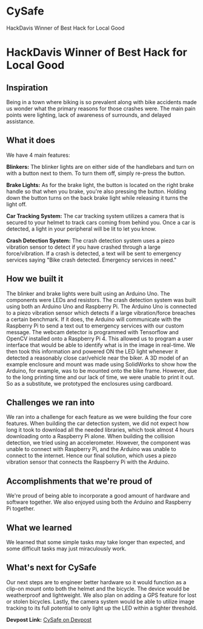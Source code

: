 # CySafe
HackDavis Winner of Best Hack for Local Good

# **HackDavis Winner of Best Hack for Local Good**

## **Inspiration**

Being in a town where biking is so prevalent along with bike accidents made us wonder what the primary reasons for those crashes were. The main pain points were lighting, lack of awareness of surrounds, and delayed assistance.

## **What it does**

We have 4 main features:

**Blinkers:** The blinker lights are on either side of the handlebars and turn on with a button next to them. To turn them off, simply re-press the button.

**Brake Lights:** As for the brake light, the button is located on the right brake handle so that when you brake, you're also pressing the button. Holding down the button turns on the back brake light while releasing it turns the light off.

**Car Tracking System:** The car tracking system utilizes a camera that is secured to your helmet to track cars coming from behind you. Once a car is detected, a light in your peripheral will be lit to let you know.

**Crash Detection System:** The crash detection system uses a piezo vibration sensor to detect if you have crashed through a large force/vibration. If a crash is detected, a text will be sent to emergency services saying "Bike crash detected. Emergency services in need."

## **How we built it**

The blinker and brake lights were built using an Arduino Uno. The components were LEDs and resistors. The crash detection system was built using both an Arduino Uno and Raspberry Pi. The Arduino Uno is connected to a piezo vibration sensor which detects if a large vibration/force breaches a certain benchmark. If it does, the Arduino will communicate with the Raspberry Pi to send a text out to emergency services with our custom message. The webcam detector is programmed with Tensorflow and OpenCV installed onto a Raspberry Pi 4. This allowed us to program a user interface that would be able to identify what is in the image in real-time. We then took this information and powered ON the LED light whenever it detected a reasonably close car/vehicle near the biker. A 3D model of an example enclosure and mount was made using SolidWorks to show how the Arduino, for example, was to be mounted onto the bike frame. However, due to the long printing time and our lack of time, we were unable to print it out. So as a substitute, we prototyped the enclosures using cardboard.

## **Challenges we ran into**

We ran into a challenge for each feature as we were building the four core features. When building the car detection system, we did not expect how long it took to download all the needed libraries, which took almost 4 hours downloading onto a Raspberry Pi alone. When building the collision detection, we tried using an accelerometer. However, the component was unable to connect with Raspberry Pi, and the Arduino was unable to connect to the internet. Hence our final solution, which uses a piezo vibration sensor that connects the Raspberry Pi with the Arduino.

## **Accomplishments that we're proud of**

We're proud of being able to incorporate a good amount of hardware and software together. We also enjoyed using both the Arduino and Raspberry Pi together.

## **What we learned**

We learned that some simple tasks may take longer than expected, and some difficult tasks may just miraculously work.

## **What's next for CySafe**

Our next steps are to engineer better hardware so it would function as a clip-on mount onto both the helmet and the bicycle. The device would be weatherproof and lightweight. We also plan on adding a GPS feature for lost or stolen bicycles. Lastly, the camera system would be able to utilize image tracking to its full potential to only light up the LED within a tighter threshold.

**Devpost Link:** [CySafe on Devpost](https://devpost.com/software/cysafe)


